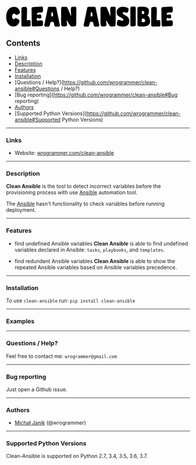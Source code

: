 ![Clean Ansible Logo](/logos/clean_ansible_logo.png)

## Contents
* [Links](https://github.com/wrogrammer/clean-ansible#Links)
* [Description](https://github.com/wrogrammer/clean-ansible#Description)
* [Features](https://github.com/wrogrammer/clean-ansible#Features)
* [Installation](https://github.com/wrogrammer/clean-ansible#Installation)
* [Questions / Help?](https://github.com/wrogrammer/clean-ansible#Questions / Help?)
* [Bug reporting](https://github.com/wrogrammer/clean-ansible#Bug reporting)
* [Authors](https://github.com/wrogrammer/clean-ansible#Authors)
* [Supported Python Versions](https://github.com/wrogrammer/clean-ansible#Supported Python Versions)


------------
### Links
- Website: [wrogrammer.com/clean-ansible](https://wrogrammer.com/ "wrogrammer.com/clean-ansible")

------------
### Description
**Clean Ansible** is the tool to detect incorrect variables before the provisioning process with use [Ansible](https://github.com/ansible/ansible "Ansible") automation tool.

The [Ansible](https://github.com/ansible/ansible "Ansible") hasn't functionality to check variables before running deployment.

------------
### Features
- find undefined Ansible variables
**Clean Ansible** is able to find undefined variables declared in Ansible: 
`tasks`, `playbooks`, and `templates`.

- find redundant Ansible variables
**Clean Ansible** is able to show the repeated Ansible variables based on Ansible variables precedence.

------------
### Installation

To use `clean-ansible` run:
```pip install clean-ansible```

------------
### Examples

------------
### Questions / Help?

Feel free to contact me:
`wrogrammer@gmail.com`
 
------------
### Bug reporting
Just open a Github issue.

------------
### Authors
- [Michał Janik](https://www.linkedin.com/in/michal-janik/ "Michał Janik") (@wrogrammer)

------------
### Supported Python Versions
Clean-Ansible is supported on Python 2.7, 3.4, 3.5, 3.6, 3.7.
